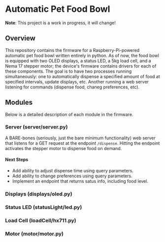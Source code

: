 # Automatic Pet Food Bowl

**Note**: This project is a work in progress, it will change!

## Overview
This repository contains the firmware for a Raspberry-Pi-powered automatic pet food bowl written entirely in python. As of now, the food bowl is equipped with two OLED displays, a status LED, a 5kg load cell, and a Nema 17 stepper motor; the device's firmware contains drivers for each of these components. The goal is to have two processes running simultaneously: one to automatically dispense a specified amount of food at specified intervals, update displays, etc. Another running a web server listening for commands (dispense food, chaneg preferences, etc).

## Modules
Below is a detailed description of each module in the firmware.

### Server (server/server.py)
A BARE-bones (seriously, just the bare minimum functionality) web server that listens for a GET request at the endpoint `/dispense`. Hitting the endpoint activates the stepper motor to dispense food on demand.

#### Next Steps
- Add ability to adjust dispense time using query parameters.
- Add ability to change preferences using query parameters.
- Implement an endpoint that returns satus info, including food level.

### Displays (displays/oled.py)

### Status LED (statusLight/led.py)

### Load Cell (loadCell/hx711.py)

### Motor (motor/motor.py)
